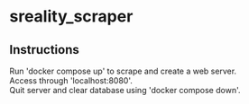 # sreality_scraper
## Instructions
Run 'docker compose up' to scrape and create a web server.  
Access through 'localhost:8080'.  
Quit server and clear database using 'docker compose down'.  
